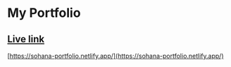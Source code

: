 # My Portfolio
## [Live link](https://sohana-portfolio.netlify.app/)
[https://sohana-portfolio.netlify.app/](https://sohana-portfolio.netlify.app/)
